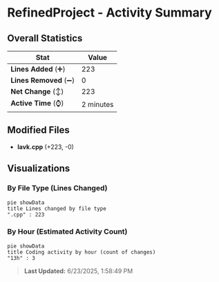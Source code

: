 # RefinedProject - Activity Summary 

## Overall Statistics

| Stat                   | Value                                                             |
| ---------------------- | ----------------------------------------------------------------- |
| **Lines Added** (➕)   | 223                                          |
| **Lines Removed** (➖) | 0                                        |
| **Net Change** (↕)    | 223                |
| **Active Time** (⌚)   | 2 minutes |


## Modified Files
- **lavk.cpp** (+223, -0)

## Visualizations

### By File Type (Lines Changed)

```mermaid
pie showData
title Lines changed by file type
".cpp" : 223
```

### By Hour (Estimated Activity Count)

```mermaid
pie showData
title Coding activity by hour (count of changes)
"13h" : 3
```


> **Last Updated:** 6/23/2025, 1:58:49 PM
